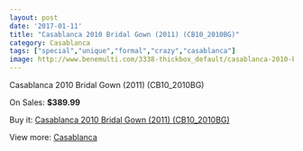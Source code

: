 ```yaml
---
layout: post
date: '2017-01-11'
title: "Casablanca 2010 Bridal Gown (2011) (CB10_2010BG)"
category: Casablanca
tags: ["special","unique","formal","crazy","casablanca"]
image: http://www.benemulti.com/3338-thickbox_default/casablanca-2010-bridal-gown-2011-cb102010bg.jpg
---
```

Casablanca 2010 Bridal Gown (2011) (CB10_2010BG)

On Sales: **$389.99**
<a href="https://www.benemulti.com/en/casablanca/1304-casablanca-2010-bridal-gown-2011-cb102010bg.html"><amp-img layout="responsive" width="600" height="600" src="//www.benemulti.com/3338-thickbox_default/casablanca-2010-bridal-gown-2011-cb102010bg.jpg" alt="Casablanca 2010 Bridal Gown (2011) (CB10_2010BG) 0" /></a>
<a href="https://www.benemulti.com/en/casablanca/1304-casablanca-2010-bridal-gown-2011-cb102010bg.html"><amp-img layout="responsive" width="600" height="600" src="//www.benemulti.com/3340-thickbox_default/casablanca-2010-bridal-gown-2011-cb102010bg.jpg" alt="Casablanca 2010 Bridal Gown (2011) (CB10_2010BG) 1" /></a>
<a href="https://www.benemulti.com/en/casablanca/1304-casablanca-2010-bridal-gown-2011-cb102010bg.html"><amp-img layout="responsive" width="600" height="600" src="//www.benemulti.com/3339-thickbox_default/casablanca-2010-bridal-gown-2011-cb102010bg.jpg" alt="Casablanca 2010 Bridal Gown (2011) (CB10_2010BG) 2" /></a>

Buy it: [Casablanca 2010 Bridal Gown (2011) (CB10_2010BG)](https://www.benemulti.com/en/casablanca/1304-casablanca-2010-bridal-gown-2011-cb102010bg.html "Casablanca 2010 Bridal Gown (2011) (CB10_2010BG)")

View more: [Casablanca](https://www.benemulti.com/en/18-casablanca "Casablanca")